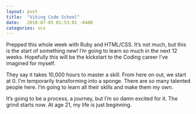```yaml
---
layout: post
title:  "Viking Code School"
date:   2016-07-05 01:53:01 -0400
categories: vcs
---
```


Prepped this whole week with Ruby and HTML/CSS. It’s not much, but this is the start of something new! I’m going to learn so much in the next 12 weeks. Hopefully this will be the kickstart to the Coding career I’ve imagined for myself.

They say it takes 10,000 hours to master a skill. From here on out, we start at 0. I’m temporarily transforming into a sponge. There are so many talented people here. I’m going to learn all their skills and make them my own.

It’s going to be a process, a journey, but I’m so damn excited for it. The grind starts now. At age 21, my life is just beginning.